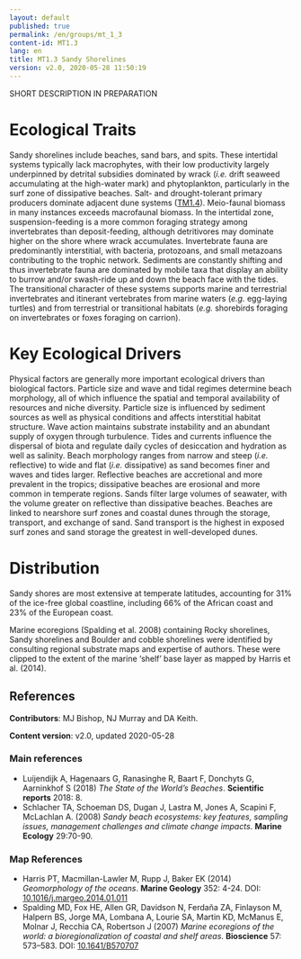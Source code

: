 ```yaml
---
layout: default
published: true
permalink: /en/groups/mt_1_3
content-id: MT1.3
lang: en
title: MT1.3 Sandy Shorelines
version: v2.0, 2020-05-28 11:50:19
---
```


SHORT DESCRIPTION IN PREPARATION

# Ecological Traits
 
Sandy shorelines include beaches, sand bars, and spits. These intertidal systems typically lack macrophytes, with their low productivity largely underpinned by detrital subsidies dominated by wrack (<i>i.e.</i> drift seaweed accumulating at the high-water mark) and phytoplankton, particularly in the surf zone of dissipative beaches. Salt- and drought-tolerant primary producers dominate adjacent dune systems ([TM1.4](/explore/groups/TM1.4)). Meio-faunal biomass in many instances exceeds macrofaunal biomass. In the intertidal zone, suspension-feeding is a more common foraging strategy among invertebrates than deposit-feeding, although detritivores may dominate higher on the shore where wrack accumulates. Invertebrate fauna are predominantly interstitial, with bacteria, protozoans, and small metazoans contributing to the trophic network. Sediments are constantly shifting and thus invertebrate fauna are dominated by mobile taxa that display an ability to burrow and/or swash-ride up and down the beach face with the tides. The transitional character of these systems supports marine and terrestrial invertebrates and itinerant vertebrates from marine waters (<i>e.g.</i> egg-laying turtles) and from terrestrial or transitional habitats (<i>e.g.</i> shorebirds foraging on invertebrates or foxes foraging on carrion).
 
# Key Ecological Drivers
 
Physical factors are generally more important ecological drivers than biological factors. Particle size and wave and tidal regimes determine beach morphology, all of which influence the spatial and temporal availability of resources and niche diversity. Particle size is influenced by sediment sources as well as physical conditions and affects interstitial habitat structure. Wave action maintains substrate instability and an abundant supply of oxygen through turbulence. Tides and currents influence the dispersal of biota and regulate daily cycles of desiccation and hydration as well as salinity. Beach morphology ranges from narrow and steep (<i>i.e.</i> reflective) to wide and flat (<i>i.e.</i> dissipative) as sand becomes finer and waves and tides larger. Reflective beaches are accretional and more prevalent in the tropics; dissipative beaches are erosional and more common in temperate regions. Sands filter large volumes of seawater, with the volume greater on reflective than dissipative beaches. Beaches are linked to nearshore surf zones and coastal dunes through the storage, transport, and exchange of sand. Sand transport is the highest in exposed surf zones and sand storage the greatest in well-developed dunes.
 
# Distribution
 
Sandy shores are most extensive at temperate latitudes, accounting for 31% of the ice-free global coastline, including 66% of the African coast and 23% of the European coast.

Marine ecoregions (Spalding et al. 2008) containing Rocky shorelines, Sandy shorelines and Boulder and cobble shorelines were identified by consulting regional substrate maps and expertise of authors. These were clipped to the extent of the marine ‘shelf’ base layer as mapped by Harris et al. (2014).

## References

**Contributors**: MJ Bishop, NJ Murray and DA Keith.

**Content version**: v2.0, updated 2020-05-28

### Main references
* Luijendijk A, Hagenaars G, Ranasinghe R, Baart F, Donchyts G, Aarninkhof S  (2018) *The State of the World’s Beaches*. **Scientific reports** 2018: 8.
* Schlacher TA, Schoeman DS, Dugan J, Lastra M, Jones A, Scapini F, McLachlan A.  (2008) *Sandy beach ecosystems: key features, sampling issues, management challenges and climate change impacts*. **Marine Ecology** 29:70-90.

### Map References
* Harris PT, Macmillan-Lawler M, Rupp J, Baker EK  (2014) *Geomorphology of the oceans*. **Marine Geology** 352: 4-24. DOI: [10.1016/j.margeo.2014.01.011](http://doi.org/10.1016/j.margeo.2014.01.011)
* Spalding MD, Fox HE, Allen GR, Davidson N, Ferdaña ZA, Finlayson M, Halpern BS, Jorge MA, Lombana A, Lourie SA, Martin KD, McManus E, Molnar J, Recchia CA, Robertson J  (2007) *Marine ecoregions of the world: a bioregionalization of coastal and shelf areas*. **Bioscience** 57: 573–583. DOI: [10.1641/B570707](http://doi.org/10.1641/B570707)


